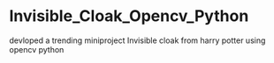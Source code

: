 # Invisible_Cloak_Opencv_Python
devloped a trending miniproject Invisible cloak from harry potter using opencv python
